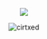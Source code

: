 <p align="center"><a href="https://discord.com/users/670039123028869120"><img align="center" src="https://lanyard.cnrad.dev/api/670039123028869120"></a></p>

<p align="center"> <img src="https://komarev.com/ghpvc/?username=cirtxed&label=Profile%20views&color=0e75b6&style=flat-square" alt="cirtxed" />
